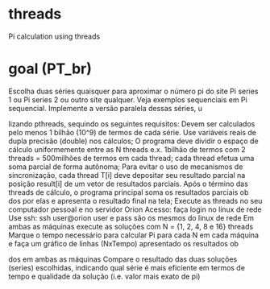 # threads
Pi calculation using threads

# goal (PT_br)
Escolha duas séries quaisquer para aproximar o número pi do site Pi series 1 ou Pi series 2 ou outro
site qualquer. Veja exemplos sequenciais em Pi sequencial. Implemente a versão paralela dessas
séries, u

lizando pthreads, sequindo os seguintes requisitos:
Devem ser calculados pelo menos 1 bilhão (10^9) de termos de cada série.
Use variáveis reais de dupla precisão (double) nos cálculos;
O programa deve dividir o espaço de cálculo uniformemente entre as N threads
e.x. 1bilhão de termos com 2 threads = 500milhões de termos em cada thread;
cada thread efetua uma soma parcial de forma autônoma;
Para evitar o uso de mecanismos de sincronização, cada thread T[i] deve depositar seu
resultado parcial na posição result[i] de um vetor de resultados parciais.
Após o término das threads de cálculo, o programa principal soma os resultados parciais
ob
dos por elas e apresenta o resultado final na tela;
Execute as threads no seu computador pessoal e no servidor Orion
Acesso: faça login no linux de rede
Use ssh: ssh user@orion
user e pass são os mesmos do linux de rede
Em ambas as máquinas execute as soluções com N = {1, 2, 4, 8 e 16} threads
Marque o tempo necessário para calcular Pi para cada N em cada máquina e faça um gráfico
de linhas (NxTempo) apresentado os resultados ob

dos em ambas as máquinas
Compare o resultado das duas soluções (series) escolhidas, indicando qual série é mais
eficiente em termos de tempo e qualidade da solução (i.e. valor mais exato de pi)

